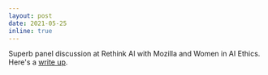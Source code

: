 ```yaml
---
layout: post
date: 2021-05-25
inline: true
---
```


Superb panel discussion at Rethink AI with Mozilla and Women in AI Ethics. Here's a <a href="https://foundation.mozilla.org/en/blog/women-in-ai-ethics-explores-building-trustworthy-ai-with-mozilla/" target="_blank">write up</a>.
